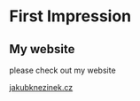 # First Impression

## My website

please check out my website

<a href="https://jakubknezinek.cz">jakubknezinek.cz</a>

